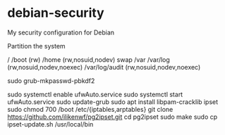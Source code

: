# debian-security
My security configuration for Debian

Partition the system

/
/boot (rw)
/home (rw,nosuid,nodev)
swap
/var
/var/log (rw,nosuid,nodev,noexec)
/var/log/audit (rw,nosuid,nodev,noexec)

sudo grub-mkpasswd-pbkdf2

sudo systemctl enable ufwAuto.service
sudo systemctl start ufwAuto.service
sudo update-grub
sudo apt install libpam-cracklib ipset
sudo chmod 700 /boot /etc/{iptables,arptables}
git clone https://github.com/ilikenwf/pg2ipset.git
cd pg2ipset
sudo make
sudo cp ipset-update.sh /usr/local/bin
